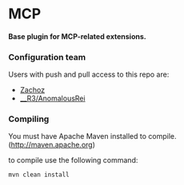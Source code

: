 MCP
===================

#### Base plugin for MCP-related extensions.

### Configuration team

Users with push and pull access to this repo are:

* [Zachoz](https://github.com/Zachoz)
* [__R3/AnomalousRei](https://github.com/AnomalousRei)

### Compiling

You must have Apache Maven installed to compile. (http://maven.apache.org)

to compile use the following command:

```mvn clean install```
